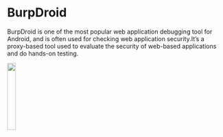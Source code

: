 # BurpDroid
BurpDroid is one of the most popular web application debugging tool for Android, and is often used for checking web application security.It’s a proxy-based tool used to evaluate the security of web-based applications and do hands-on testing.




[<img  src="http://clipart-library.com/images_k/google-play-icon-transparent/google-play-icon-transparent-2.png" width="20%">](https://play.google.com/store/apps/details?id=com.burpdroid)

